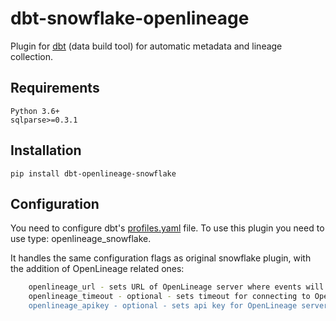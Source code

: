 # dbt-snowflake-openlineage

Plugin for [dbt](https://github.com/fishtown-analytics/dbt) (data build tool) for automatic metadata and lineage collection.


## Requirements

```
Python 3.6+
sqlparse>=0.3.1
```

## Installation

`pip install dbt-openlineage-snowflake`


## Configuration

You need to configure dbt's [profiles.yaml](https://docs.getdbt.com/dbt-cli/configure-your-profile) file.
To use this plugin you need to use type: openlineage_snowflake.

It handles the same configuration flags as original snowflake plugin, with the addition of OpenLineage related ones:

```bash
    openlineage_url - sets URL of OpenLineage server where events will be pushed
    openlineage_timeout - optional - sets timeout for connecting to OpenLineage server. By default it's set to 5 seconds.
    openlineage_apikey - optional - sets api key for OpenLineage server
```
